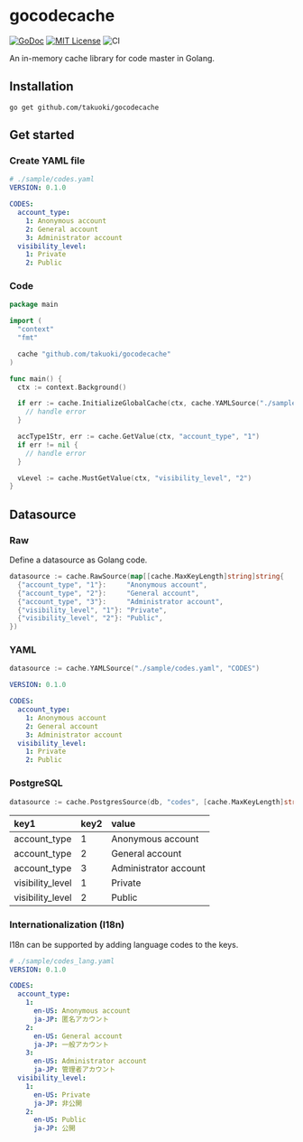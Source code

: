 # gocodecache

[![GoDoc](https://godoc.org/github.com/takuoki/gocodecache?status.svg)](https://godoc.org/github.com/takuoki/gocodecache)
[![MIT License](http://img.shields.io/badge/license-MIT-blue.svg?style=flat)](LICENSE)
![CI](https://github.com/takuoki/gocodecache/actions/workflows/auto-test.yml/badge.svg)

An in-memory cache library for code master in Golang.

## Installation

```
go get github.com/takuoki/gocodecache
```

## Get started

### Create YAML file

```yaml
# ./sample/codes.yaml
VERSION: 0.1.0

CODES:
  account_type:
    1: Anonymous account
    2: General account
    3: Administrator account
  visibility_level:
    1: Private
    2: Public
```

### Code

```go
package main

import (
  "context"
  "fmt"

  cache "github.com/takuoki/gocodecache"
)

func main() {
  ctx := context.Background()

  if err := cache.InitializeGlobalCache(ctx, cache.YAMLSource("./sample/codes.yaml", "CODES"), 2); err != nil {
    // handle error
  }

  accType1Str, err := cache.GetValue(ctx, "account_type", "1")
  if err != nil {
    // handle error
  }

  vLevel := cache.MustGetValue(ctx, "visibility_level", "2")
}
```

## Datasource

### Raw

Define a datasource as Golang code.

```go
datasource := cache.RawSource(map[[cache.MaxKeyLength]string]string{
  {"account_type", "1"}:     "Anonymous account",
  {"account_type", "2"}:     "General account",
  {"account_type", "3"}:     "Administrator account",
  {"visibility_level", "1"}: "Private",
  {"visibility_level", "2"}: "Public",
})
```

### YAML

```go
datasource := cache.YAMLSource("./sample/codes.yaml", "CODES")
```

```yaml
VERSION: 0.1.0

CODES:
  account_type:
    1: Anonymous account
    2: General account
    3: Administrator account
  visibility_level:
    1: Private
    2: Public
```

### PostgreSQL

```go
datasource := cache.PostgresSource(db, "codes", [cache.MaxKeyLength]string{"key1", "key2"}, "value")
```

| key1             | key2 | value                 |
| :--------------- | :--- | :-------------------- |
| account_type     | 1    | Anonymous account     |
| account_type     | 2    | General account       |
| account_type     | 3    | Administrator account |
| visibility_level | 1    | Private               |
| visibility_level | 2    | Public                |

### Internationalization (I18n)

I18n can be supported by adding language codes to the keys.

```yaml
# ./sample/codes_lang.yaml
VERSION: 0.1.0

CODES:
  account_type:
    1:
      en-US: Anonymous account
      ja-JP: 匿名アカウント
    2:
      en-US: General account
      ja-JP: 一般アカウント
    3:
      en-US: Administrator account
      ja-JP: 管理者アカウント
  visibility_level:
    1:
      en-US: Private
      ja-JP: 非公開
    2:
      en-US: Public
      ja-JP: 公開
```
